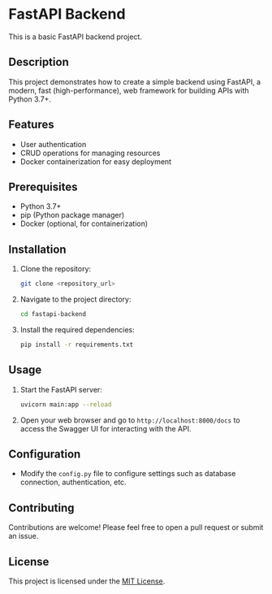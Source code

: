 # FastAPI Backend

This is a basic FastAPI backend project.

## Description

This project demonstrates how to create a simple backend using FastAPI, a modern, fast (high-performance), web framework for building APIs with Python 3.7+.

## Features

- User authentication
- CRUD operations for managing resources
- Docker containerization for easy deployment

## Prerequisites

- Python 3.7+
- pip (Python package manager)
- Docker (optional, for containerization)

## Installation

1. Clone the repository:

    ```bash
    git clone <repository_url>
    ```

2. Navigate to the project directory:

    ```bash
    cd fastapi-backend
    ```

3. Install the required dependencies:

    ```bash
    pip install -r requirements.txt
    ```

## Usage

1. Start the FastAPI server:

    ```bash
    uvicorn main:app --reload
    ```

2. Open your web browser and go to `http://localhost:8000/docs` to access the Swagger UI for interacting with the API.

## Configuration

- Modify the `config.py` file to configure settings such as database connection, authentication, etc.

## Contributing

Contributions are welcome! Please feel free to open a pull request or submit an issue.

## License

This project is licensed under the [MIT License](LICENSE.txt).
